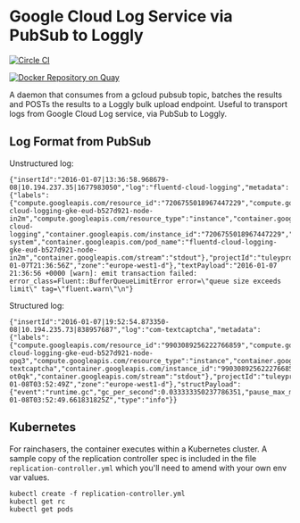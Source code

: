 Google Cloud Log Service via PubSub to Loggly
=============================================

[![Circle CI](https://circleci.com/gh/rainchasers/gcloud-pubsub-to-loggly.svg?style=svg)](https://circleci.com/gh/rainchasers/gcloud-pubsub-to-loggly)

[![Docker Repository on Quay](https://quay.io/repository/rainchasers/pubsub2loggly/status "Docker Repository on Quay")](https://quay.io/repository/rainchasers/pubsub2loggly)

A daemon that consumes from a gcloud pubsub topic, batches the results and POSTs the results to a Loggly bulk upload endpoint. Useful to transport logs from Google Cloud Log service, via PubSub to Loggly.

Log Format from PubSub
----------------------

Unstructured log:

```
{"insertId":"2016-01-07|13:36:58.968679-08|10.194.237.35|1677983050","log":"fluentd-cloud-logging","metadata":{"labels":{"compute.googleapis.com/resource_id":"7206755018967447229","compute.googleapis.com/resource_name":"fluentd-cloud-logging-gke-eud-b527d921-node-in2m","compute.googleapis.com/resource_type":"instance","container.googleapis.com/cluster_name":"eud","container.googleapis.com/container_name":"fluentd-cloud-logging","container.googleapis.com/instance_id":"7206755018967447229","container.googleapis.com/namespace_name":"kube-system","container.googleapis.com/pod_name":"fluentd-cloud-logging-gke-eud-b527d921-node-in2m","container.googleapis.com/stream":"stdout"},"projectId":"tuleyprod","serviceName":"container.googleapis.com","timestamp":"2016-01-07T21:36:56Z","zone":"europe-west1-d"},"textPayload":"2016-01-07 21:36:56 +0000 [warn]: emit transaction failed: error_class=Fluent::BufferQueueLimitError error=\"queue size exceeds limit\" tag=\"fluent.warn\"\n"}
```

Structured log:

```
{"insertId":"2016-01-07|19:52:54.873350-08|10.194.235.73|838957687","log":"com-textcaptcha","metadata":{"labels":{"compute.googleapis.com/resource_id":"9903089256222766859","compute.googleapis.com/resource_name":"fluentd-cloud-logging-gke-eud-b527d921-node-opq3","compute.googleapis.com/resource_type":"instance","container.googleapis.com/cluster_name":"eud","container.googleapis.com/container_name":"com-textcaptcha","container.googleapis.com/instance_id":"9903089256222766859","container.googleapis.com/namespace_name":"default","container.googleapis.com/pod_name":"textcaptcha-ot0qk","container.googleapis.com/stream":"stdout"},"projectId":"tuleyprod","serviceName":"container.googleapis.com","timestamp":"2016-01-08T03:52:49Z","zone":"europe-west1-d"},"structPayload":{"event":"runtime.gc","gc_per_second":0.033333350237786351,"pause_max_ms":2.202556,"pause_ms_per_second":0.073418533333333327,"pause_ms_total":164955.525249,"service":"textcaptcha","timestamp":"2016-01-08T03:52:49.661831825Z","type":"info"}}
```

Kubernetes
----------

For rainchasers, the container executes within a Kubernetes cluster. A sample copy of the replication controller spec is included in the file `replication-controller.yml` which you'll need to amend with your own env var values.

    kubectl create -f replication-controller.yml
    kubectl get rc
    kubectl get pods